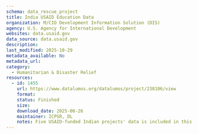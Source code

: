 ```yaml
---
schema: data_rescue_project 
title: India USAID Education Data
organization: M/CIO Development Information Solution (DIS)
agency: U.S. Agency for International Development
websites: data.usaid.gov
data_source: data.usaid.gov
description: 
last_modified: 2025-10-29
metadata_available: No
metadata_url: 
category:
  - Humanitarian & Disaster Relief 
resources:
  - id: 1455
    url: https://www.datalumos.org/datalumos/project/238106/view
    format: 
    status: Finished
    size: 
    download_date: 2025-06-26
    maintainer: ICPSR, DL
    notes: Five USAID-funded Indian projects' data is included in this file, covering the period 2017. These projects were assessed under the All Children Reading programme. Across the projects, the folder contains the following files and numbers of each codebooks (1), consent (1), data files (1), instruments (0), reports (0).
---
```

